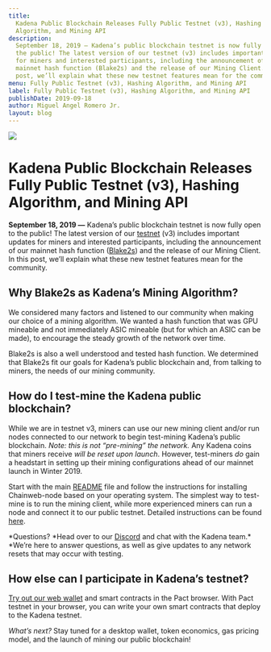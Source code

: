 ```yaml
---
title:
  Kadena Public Blockchain Releases Fully Public Testnet (v3), Hashing
  Algorithm, and Mining API
description:
  September 18, 2019 — Kadena’s public blockchain testnet is now fully open to
  the public! The latest version of our testnet (v3) includes important updates
  for miners and interested participants, including the announcement of our
  mainnet hash function (Blake2s) and the release of our Mining Client. In this
  post, we’ll explain what these new testnet features mean for the community.
menu: Fully Public Testnet (v3), Hashing Algorithm, and Mining API
label: Fully Public Testnet (v3), Hashing Algorithm, and Mining API
publishDate: 2019-09-18
author: Miguel Angel Romero Jr.
layout: blog
---
```


![](/assets/blog/1_j-19orafTNN7mVB6M4V3Qg.webp)

# Kadena Public Blockchain Releases Fully Public Testnet (v3), Hashing Algorithm, and Mining API

**September 18, 2019 —** Kadena’s public blockchain testnet is now fully open to
the public! The latest version of our
[testnet](https://github.com/kadena-io/chainweb-node/releases/tag/testnet-v3)
(v3) includes important updates for miners and interested participants,
including the announcement of our mainnet hash function
([Blake2s](https://blake2.net/)) and the release of our Mining Client. In this
post, we’ll explain what these new testnet features mean for the community.

## Why Blake2s as Kadena’s Mining Algorithm?

We considered many factors and listened to our community when making our choice
of a mining algorithm. We wanted a hash function that was GPU mineable and not
immediately ASIC mineable (but for which an ASIC can be made), to encourage the
steady growth of the network over time.

Blake2s is also a well understood and tested hash function. We determined that
Blake2s fit our goals for Kadena’s public blockchain and, from talking to
miners, the needs of our mining community.

## How do I test-mine the Kadena public blockchain?

While we are in testnet v3, miners can use our new mining client and/or run
nodes connected to our network to begin test-mining Kadena’s public blockchain.
_Note: this is not “pre-mining” the network._ Any Kadena coins that miners
receive _will be reset upon launch_. However, test-miners _do_ gain a headstart
in setting up their mining configurations ahead of our mainnet launch in
Winter 2019.

Start with the main
[README](https://github.com/kadena-io/chainweb-node/blob/master/README.md) file
and follow the instructions for installing Chainweb-node based on your operating
system. The simplest way to test-mine is to run the mining client, while more
experienced miners can run a node and connect it to our public testnet. Detailed
instructions can be found
[here](https://github.com/kadena-io/chainweb-node/blob/master/miner/README.org).

*Questions? *Head over to our [Discord](http://discord.io/kadena) and chat with
the Kadena team.\* \*We’re here to answer questions, as well as give updates to
any network resets that may occur with testing.

## How else can I participate in Kadena’s testnet?

[Try out our web wallet](http://pact.kadena.io/) and smart contracts in the Pact
browser. With Pact testnet in your browser, you can write your own smart
contracts that deploy to the Kadena testnet.

_What’s next?_ Stay tuned for a desktop wallet, token economics, gas pricing
model, and the launch of mining our public blockchain!

